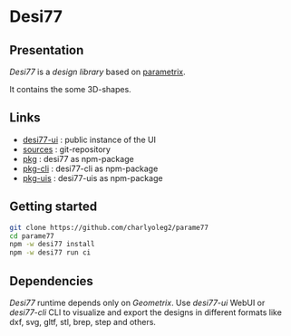 Desi77
======


Presentation
------------

*Desi77* is a *design library* based on [parametrix](https://charlyoleg2.github.io/parametrix/).

It contains the some 3D-shapes.


Links
-----

- [desi77-ui](https://charlyoleg2.github.io/parame77/) : public instance of the UI
- [sources](https://github.com/charlyoleg2/parame77) : git-repository
- [pkg](https://www.npmjs.com/package/desi77) : desi77 as npm-package
- [pkg-cli](https://www.npmjs.com/package/desi77-cli) : desi77-cli as npm-package
- [pkg-uis](https://www.npmjs.com/package/desi77-uis) : desi77-uis as npm-package


Getting started
---------------

```bash
git clone https://github.com/charlyoleg2/parame77
cd parame77
npm -w desi77 install
npm -w desi77 run ci
```

Dependencies
------------

*Desi77* runtime depends only on *Geometrix*. Use *desi77-ui* WebUI or *desi77-cli* CLI to visualize and export the designs in different formats like dxf, svg, gltf, stl, brep, step and others.

